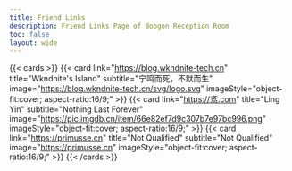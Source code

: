 ```yaml
---
title: Friend Links
description: Friend Links Page of Boogon Reception Room
toc: false
layout: wide
---
```


<div class="hx:mt-12"></div>

{{< cards >}}
    {{< card
        link="https://blog.wkndnite-tech.cn"
        title="Wkndnite's Island"
        subtitle="宁鸣而死，不默而生"
        image="https://blog.wkndnite-tech.cn/svg/logo.svg"
        imageStyle="object-fit:cover; aspect-ratio:16/9;"
    >}}
    {{< card
        link="https://鸢.com"
        title="Ling Yin"
        subtitle="Nothing Last Forever"
        image="https://pic.imgdb.cn/item/66e82ef7d9c307b7e97bc996.png"
        imageStyle="object-fit:cover; aspect-ratio:16/9;"
    >}}
    {{< card
        link="https://primusse.cn"
        title="Not Qualified"
        subtitle="Not Qualified"
        image="https://primusse.cn"
        imageStyle="object-fit:cover; aspect-ratio:16/9;"
    >}}
{{< /cards >}}